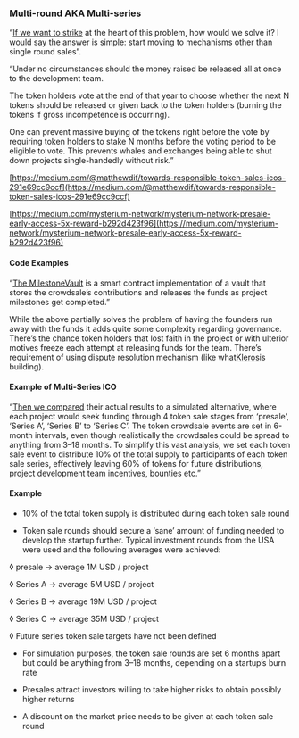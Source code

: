 ### **Multi-round AKA Multi-series**

“[If we want to strike](http://vitalik.ca/general/2017/06/09/sales.html) at the heart of this problem, how would we solve it? I would say the answer is simple: start moving to mechanisms other than single round sales”.

“Under no circumstances should the money raised be released all at once to the development team.

The token holders vote at the end of that year to choose whether the next N tokens should be released or given back to the token holders \(burning the tokens if gross incompetence is occurring\).

One can prevent massive buying of the tokens right before the vote by requiring token holders to stake N months before the voting period to be eligible to vote. This prevents whales and exchanges being able to shut down projects single-handedly without risk.”

[https://medium.com/@matthewdif/towards-responsible-token-sales-icos-291e69cc9ccf](https://medium.com/@matthewdif/towards-responsible-token-sales-icos-291e69cc9ccf)

[https://medium.com/mysterium-network/mysterium-network-presale-early-access-5x-reward-b292d423f96](https://medium.com/mysterium-network/mysterium-network-presale-early-access-5x-reward-b292d423f96)

#### **Code Examples**

“[The MilestoneVault](https://medium.freecodecamp.org/what-we-can-do-to-reassure-ico-investors-that-we-wont-vanish-with-their-money-ae9cfa3e162b) is a smart contract implementation of a vault that stores the crowdsale’s contributions and releases the funds as project milestones get completed.”

While the above partially solves the problem of having the founders run away with the funds it adds quite some complexity regarding governance. There’s the chance token holders that lost faith in the project or with ulterior motives freeze each attempt at releasing funds for the team. There’s requirement of using dispute resolution mechanism \(like what[Kleros](https://medium.com/kleros/kleros-a-tool-against-abuse-in-token-distribution-924217746c16)is building\).

#### **Example of Multi-Series ICO**

“[Then we compared](https://hackernoon.com/icos-dont-bite-off-more-than-you-can-chew-d658aae9579e) their actual results to a simulated alternative, where each project would seek funding through 4 token sale stages from ‘presale’, ‘Series A’, ‘Series B’ to ‘Series C’. The token crowdsale events are set in 6-month intervals, even though realistically the crowdsales could be spread to anything from 3–18 months. To simplify this vast analysis, we set each token sale event to distribute 10% of the total supply to participants of each token sale series, effectively leaving 60% of tokens for future distributions, project development team incentives, bounties etc.”

#### **Example**

* 10% of the total token supply is distributed during each token sale round

* Token sale rounds should secure a ‘sane’ amount of funding needed to develop the startup further. Typical investment rounds from the USA were used and the following averages were achieved:

◊ presale → average 1M USD / project

◊ Series A → average 5M USD / project

◊ Series B → average 19M USD / project

◊ Series C → average 35M USD / project

◊ Future series token sale targets have not been defined

* For simulation purposes, the token sale rounds are set 6 months apart but could be anything from 3–18 months, depending on a startup’s burn rate

* Presales attract investors willing to take higher risks to obtain possibly higher returns

* A discount on the market price needs to be given at each token sale round
